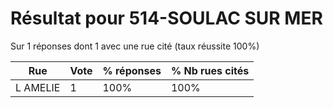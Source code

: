 # Résultat pour 514-SOULAC SUR MER

Sur 1 réponses dont 1 avec une rue cité (taux réussite 100%)

| Rue | Vote | % réponses | % Nb rues cités|
|-----|------|------------|----------------|
| L AMELIE | 1 | 100% | 100%|
